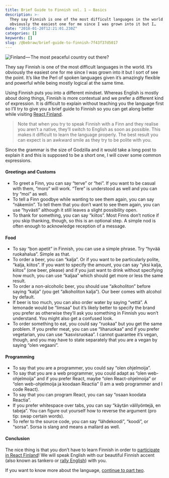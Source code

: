 ```yaml
---
title: Brief Guide to Finnish vol. 1 — Basics
description: >-
  They say Finnish is one of the most difficult languages in the world. It’s
  obviously the easiest one for me since I was grown into it but I…
date: "2018-01-20T12:21:01.230Z"
categories: []
keywords: []
slug: /@bebraw/brief-guide-to-finnish-7f43f37d5017
---
```


![Finland — The most peaceful country out there?](img/1__cFvPk3sJHNFfFFDO3585__g.jpeg)

They say Finnish is one of the most difficult languages in the world. It’s obviously the easiest one for me since I was grown into it but I sort of see the point. It’s like the Perl of spoken languages given it’s amazingly flexible and powerful while being mostly logical at the same time.

Using Finnish puts you into a different mindset. Whereas English is mostly about doing things, Finnish is more contextual and we prefer a different kind of expression. It is difficult to explain without teaching you the language first so I’ll try to give you a brief guide to Finnish so you can get along better while visiting [React Finland](https://react-finland.fi/).

> Note that when you try to speak Finnish with a Finn and they realise you aren’t a native, they’ll switch to English as soon as possible. This makes it difficult to learn the language properly. The best result you can expect is an awkward smile as they try to be polite with you.

Since the grammar is the size of Godzilla and it would take a long post to explain it and this is supposed to be a short one, I will cover some common expressions.

#### Greetings and Customs

- To greet a Finn, you can say “terve” or “hei”. If you want to be casual with them, “moro” will work. “Tere” is understood as well and you can try “moi” as well.
- To tell a Finn goodbye while wanting to see them again, you can say “näkemiin”. To tell them that you don’t want to see them again, you can use “hyvästi” although it still leaves a slight possibility open.
- To thank for something, you can say “kiitos”. Most Finns don’t notice if you skip thanking, though, so this is an optional step. A simple nod is often enough to acknowledge reception of a message.

#### Food

- To say “bon apetit” in Finnish, you can use a simple phrase. Try “hyvää ruokahalua”. Simple as that.
- To order a beer, you can “kalja”. Or if you want to be particularly polite, “kalja, kiitos”. If you want to specify the amount, you can say “yksi kalja, kiitos” (one beer, please) and if you just want to drink without specifying how much, you can use “kaljaa” which should get more or less the same result.
- To order a non-alcoholic beer, you should use “alkoholiton” before saying “kalja” (you get “alkoholiton kalja”). Our beer comes with alcohol by default.
- If beer is too much, you can also order water by saying “vettä”. A lemonade would be “limsaa” but it’s likely better to specify the brand you prefer as otherwise they’ll ask you something in Finnish you won’t understand. You might also get a confused look.
- To order something to eat, you could say “ruokaa” but you get the same problem. If you prefer meat, you can use “liharuokaa” and if you prefer vegetarian, you can use “kasvisruokaa”. I cannot guarantee it’s vegan, though, and you may have to state separately that you are a vegan by saying “olen vegaani”.

#### Programming

- To say that you are a programmer, you could say “olen ohjelmoija”.
- To say that you are a web programmer, you could adapt as “olen web-ohjelmoija” and if you prefer React, maybe “olen React-ohjelmoija” or “olen web-ohjelmoija ja koodaan Reactia” (I am a web programmer and I code React).
- To say that you can program React, you can say “osaan koodata Reactia”.
- If you prefer whitespace over tabs, you can say “käytän välilyöntejä, en tabeja”. You can figure out yourself how to reverse the argument (pro tip: swap certain words).
- To refer to the source code, you can say “lähdekoodi”, “koodi”, or “sorsa”. Sorsa is slang and means a mallard as well.

#### Conclusion

The nice thing is that you don’t have to learn Finnish in order to [participate in React Finland](https://react-finland.fi/)! We will speak English with our beautiful Finnish accent (also known as tankero or [rally English](https://www.youtube.com/watch?v=yM8Gkw8oMyY)) with you.

If you want to know more about the language, [continue to part two](https://medium.com/react-finland/brief-guide-to-finnish-vol-2-a72607379e4c).
